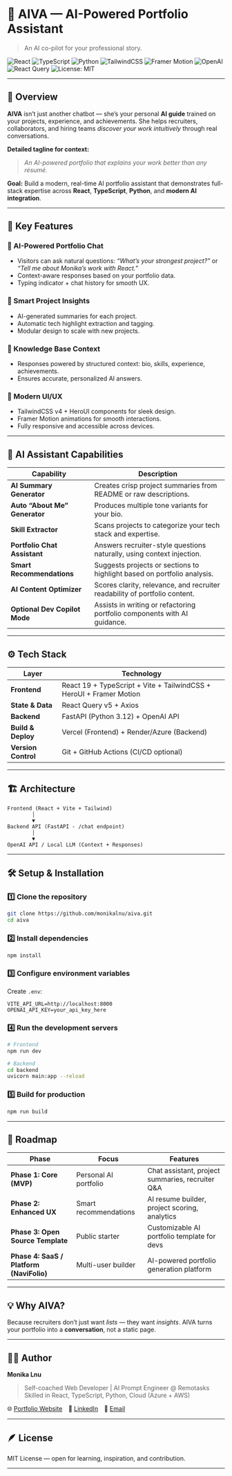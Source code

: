 # 🤖 AIVA — AI-Powered Portfolio Assistant

> An AI co-pilot for your professional story.

![React](https://img.shields.io/badge/Frontend-React-blue?logo=react)
![TypeScript](https://img.shields.io/badge/Language-TypeScript-3178C6?logo=typescript)
![Python](https://img.shields.io/badge/Backend-FastAPI-009688?logo=fastapi)
![TailwindCSS](https://img.shields.io/badge/UI-TailwindCSS-38B2AC?logo=tailwindcss)
![Framer Motion](https://img.shields.io/badge/Animation-Framer%20Motion-0055FF)
![OpenAI](https://img.shields.io/badge/AI-OpenAI-412991)
![React Query](https://img.shields.io/badge/Data-ReactQuery-FF4154)
![License: MIT](https://img.shields.io/badge/License-MIT-green)

---

<!-- ## 🎬 Preview

![AIVA Demo Placeholder](https://via.placeholder.com/800x400.png?text=AIVA+Portfolio+Assistant)

> **Try AIVA** and see your portfolio come alive with interactive AI conversations! 

--- -->

## 🧠 Overview

**AIVA** isn’t just another chatbot — she’s your personal **AI guide** trained on your projects, experience, and achievements.
She helps recruiters, collaborators, and hiring teams *discover your work intuitively* through real conversations.

**Detailed tagline for context:**

> *An AI-powered portfolio that explains your work better than any résumé.*

**Goal:** Build a modern, real-time AI portfolio assistant that demonstrates full-stack expertise across **React**, **TypeScript**, **Python**, and **modern AI integration**.

---

## 🚀 Key Features

### 💬 AI-Powered Portfolio Chat

* Visitors can ask natural questions:
  *“What’s your strongest project?”* or *“Tell me about Monika’s work with React.”*
* Context-aware responses based on your portfolio data.
* Typing indicator + chat history for smooth UX.

### 🧩 Smart Project Insights

* AI-generated summaries for each project.
* Automatic tech highlight extraction and tagging.
* Modular design to scale with new projects.

### 🧠 Knowledge Base Context

* Responses powered by structured context: bio, skills, experience, achievements.
* Ensures accurate, personalized AI answers.

### 🎨 Modern UI/UX

* TailwindCSS v4 + HeroUI components for sleek design.
* Framer Motion animations for smooth interactions.
* Fully responsive and accessible across devices.

---

## 🤖 AI Assistant Capabilities

| Capability                    | Description                                                                |
| ----------------------------- | -------------------------------------------------------------------------- |
| **AI Summary Generator**      | Creates crisp project summaries from README or raw descriptions.           |
| **Auto “About Me” Generator** | Produces multiple tone variants for your bio.                              |
| **Skill Extractor**           | Scans projects to categorize your tech stack and expertise.                |
| **Portfolio Chat Assistant**  | Answers recruiter-style questions naturally, using context injection.      |
| **Smart Recommendations**     | Suggests projects or sections to highlight based on portfolio analysis.    |
| **AI Content Optimizer**      | Scores clarity, relevance, and recruiter readability of portfolio content. |
| **Optional Dev Copilot Mode** | Assists in writing or refactoring portfolio components with AI guidance.   |

---

## ⚙️ Tech Stack

| Layer               | Technology                                                          |
| ------------------- | ------------------------------------------------------------------- |
| **Frontend**        | React 19 + TypeScript + Vite + TailwindCSS + HeroUI + Framer Motion |
| **State & Data**    | React Query v5 + Axios                                              |
| **Backend**         | FastAPI (Python 3.12) + OpenAI API                                  |
| **Build & Deploy**  | Vercel (Frontend) + Render/Azure (Backend)                          |
| **Version Control** | Git + GitHub Actions (CI/CD optional)                               |

---

## 🏗️ Architecture

```plaintext
Frontend (React + Vite + Tailwind)
        │
        ▼
Backend API (FastAPI - /chat endpoint)
        │
        ▼
OpenAI API / Local LLM (Context + Responses)
```

---

## 🛠️ Setup & Installation

### 1️⃣ Clone the repository

```bash
git clone https://github.com/monikalnu/aiva.git
cd aiva
```

### 2️⃣ Install dependencies

```bash
npm install
```

### 3️⃣ Configure environment variables

Create `.env`:

```env
VITE_API_URL=http://localhost:8000
OPENAI_API_KEY=your_api_key_here
```

### 4️⃣ Run the development servers

```bash
# Frontend
npm run dev

# Backend
cd backend
uvicorn main:app --reload
```

### 5️⃣ Build for production

```bash
npm run build
```

---

## 🧭 Roadmap

| Phase                                    | Focus                 | Features                                         |
| ---------------------------------------- | --------------------- | ------------------------------------------------ |
| **Phase 1: Core (MVP)**                  | Personal AI portfolio | Chat assistant, project summaries, recruiter Q&A |
| **Phase 2: Enhanced UX**                 | Smart recommendations | AI resume builder, project scoring, analytics    |
| **Phase 3: Open Source Template**        | Public starter        | Customizable AI portfolio template for devs      |
| **Phase 4: SaaS / Platform (NaviFolio)** | Multi-user builder    | AI-powered portfolio generation platform         |

---

## 💡 Why AIVA?

Because recruiters don’t just want *lists* —
they want *insights*.
AIVA turns your portfolio into a **conversation**, not a static page.

---

## 👩‍💻 Author

**Monika Lnu**

> Self-coached Web Developer | AI Prompt Engineer @ Remotasks
> Skilled in React, TypeScript, Python, Cloud (Azure + AWS)

🌐 [Portfolio Website](https://monika-ch.github.io/Monika_Portfolio) 💼 [LinkedIn](https://www.linkedin.com/in/monika12b/) 📧 [Email](mailto:monika12b@gmail.com)

---

## 🪶 License

MIT License — open for learning, inspiration, and contribution.

---

